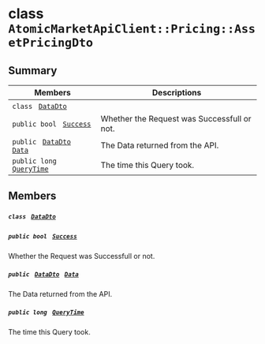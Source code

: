 # class `AtomicMarketApiClient::Pricing::AssetPricingDto` 

## Summary

 Members                                | Descriptions                                
----------------------------------------|---------------------------------------------
`class ` [`DataDto`](.github/workflows/documentation/md/AtomicMarketApiClient--Pricing--AssetPricingDto--DataDto.md#class_atomic_market_api_client_1_1_pricing_1_1_asset_pricing_dto_1_1_data_dto)        | 
`public bool ` [`Success`](#class_atomic_market_api_client_1_1_pricing_1_1_asset_pricing_dto_1a506fb037fbb6bfe8f254c021a2c3cfac) | Whether the Request was Successfull or not.
`public ` [`DataDto`](.github/workflows/documentation/md/AtomicMarketApiClient--Pricing--AssetPricingDto--DataDto.md#class_atomic_market_api_client_1_1_pricing_1_1_asset_pricing_dto_1_1_data_dto)` ` [`Data`](#class_atomic_market_api_client_1_1_pricing_1_1_asset_pricing_dto_1a6ed89521b3da4f30d2ab82c36d0afd13) | The Data returned from the API.
`public long ` [`QueryTime`](#class_atomic_market_api_client_1_1_pricing_1_1_asset_pricing_dto_1a6cc7a06930fbe1e28eb7eed2599015c9) | The time this Query took.

## Members

##### `class ` [`DataDto`](.github/workflows/documentation/md/AtomicMarketApiClient--Pricing--AssetPricingDto--DataDto.md#class_atomic_market_api_client_1_1_pricing_1_1_asset_pricing_dto_1_1_data_dto) 

##### `public bool ` [`Success`](#class_atomic_market_api_client_1_1_pricing_1_1_asset_pricing_dto_1a506fb037fbb6bfe8f254c021a2c3cfac) 

Whether the Request was Successfull or not.

##### `public ` [`DataDto`](.github/workflows/documentation/md/AtomicMarketApiClient--Pricing--AssetPricingDto--DataDto.md#class_atomic_market_api_client_1_1_pricing_1_1_asset_pricing_dto_1_1_data_dto)` ` [`Data`](#class_atomic_market_api_client_1_1_pricing_1_1_asset_pricing_dto_1a6ed89521b3da4f30d2ab82c36d0afd13) 

The Data returned from the API.

##### `public long ` [`QueryTime`](#class_atomic_market_api_client_1_1_pricing_1_1_asset_pricing_dto_1a6cc7a06930fbe1e28eb7eed2599015c9) 

The time this Query took.

